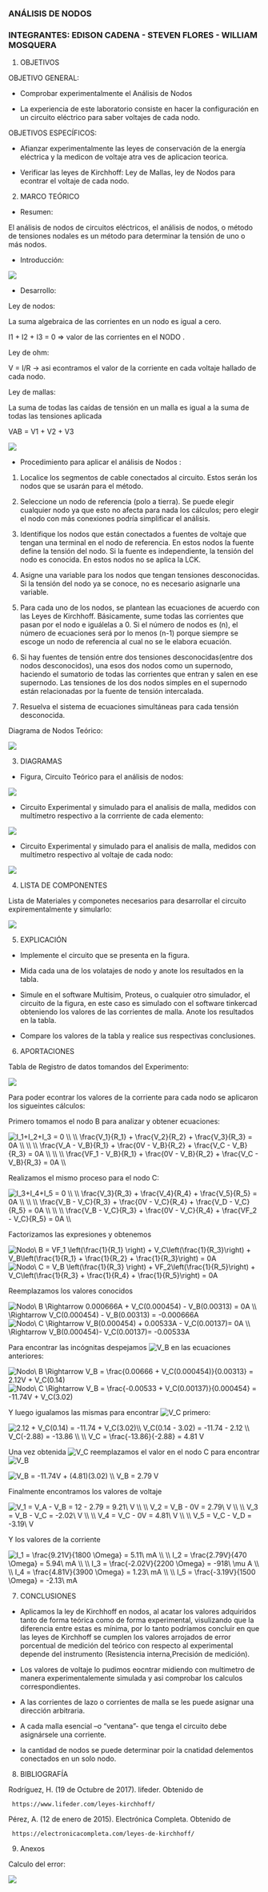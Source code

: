 ### ANÁLISIS DE NODOS


### INTEGRANTES: EDISON CADENA - STEVEN FLORES - WILLIAM MOSQUERA


1. OBJETIVOS


OBJETIVO GENERAL:

* Comprobar experimentalmente el Análisis de Nodos

* La experiencia de este laboratorio consiste en hacer la configuración en un circuito eléctrico para saber voltajes de cada nodo.

OBJETIVOS ESPECÍFICOS: 

* Afianzar experimentalmente las leyes de conservación de la energía eléctrica y la medicon de voltaje atra ves de aplicacion teorica.

* Verificar las leyes de Kirchhoff: Ley de Mallas, ley de Nodos para econtrar el voltaje de cada nodo.


2. MARCO TEÓRICO 


* Resumen:

El análisis de nodos de circuitos eléctricos, el análisis de nodos, o método de tensiones nodales es un método para determinar la tensión de uno o más nodos.

* Introducción:

![](https://github.com/eddy90cg/Laboratorio_3/blob/main/img/Mentefacto.jpg)

* Desarrollo:

Ley de nodos:

 La suma algebraica de las corrientes en un nodo es igual a cero.      

I1 + I2 + I3 = 0 => valor de las corrientes en el NODO .

Ley de ohm: 

V = I/R -> asi econtramos el valor de la corriente en cada voltaje hallado de cada nodo.

Ley de mallas: 

La suma de todas las caídas de tensión en un malla es igual a la suma de todas las tensiones aplicada

VAB = V1 + V2 + V3

![](https://github.com/eddy90cg/Laboratorio_3/blob/main/img/circuito%20marco%20teorico.jpg)


* Procedimiento para aplicar el análisis de Nodos :


1.  Localice los segmentos de cable conectados al circuito. Estos serán los nodos que se usarán para el método.

2.  Seleccione un nodo de referencia (polo a tierra). Se puede elegir cualquier nodo ya que esto no afecta para nada los cálculos; pero elegir el nodo con más conexiones podría simplificar el análisis.

3.  Identifique los nodos que están conectados a fuentes de voltaje que tengan una terminal en el nodo de referencia. En estos nodos la fuente define la tensión del nodo. Si la fuente es independiente, la tensión del nodo es conocida. En estos nodos no se aplica la LCK.

4.  Asigne una variable para los nodos que tengan tensiones desconocidas. Si la tensión del nodo ya se conoce, no es necesario asignarle una variable.

5.  Para cada uno de los nodos, se plantean las ecuaciones de acuerdo con las Leyes de Kirchhoff. Básicamente, sume todas las corrientes que pasan por el nodo e iguálelas a 0. Si el número de nodos es (n), el número de ecuaciones será por lo menos (n-1) porque siempre se escoge un nodo de referencia al cual no se le elabora ecuación.

6.  Si hay fuentes de tensión entre dos tensiones desconocidas(entre dos nodos desconocidos), una esos dos nodos como un supernodo, haciendo el sumatorio de todas las corrientes que entran y salen en ese supernodo. Las tensiones de los dos nodos simples en el supernodo están relacionadas por la fuente de tensión intercalada.

7.  Resuelva el sistema de ecuaciones simultáneas para cada tensión desconocida.

Diagrama de Nodos Teórico:

![](https://github.com/eddy90cg/Laboratorio_3/blob/main/img/diagrama%20nodos%20teorico.jpg)


3. DIAGRAMAS

* Figura, Circuito Teórico para el análisis de nodos:

![](https://github.com/eddy90cg/Laboratorio_3/blob/main/img/diagrama.jpeg)

* Circuito Experimental y simulado para el analisis de malla, medidos con multímetro respectivo a la corrriente de cada elemento:

![](https://github.com/eddy90cg/Laboratorio_3/blob/main/img/Medicion%20de%20Corriente.jpeg)

* Circuito Experimental y simulado para el analisis de malla, medidos con multímetro respectivo al voltaje de cada nodo:

![](https://github.com/eddy90cg/Laboratorio_3/blob/main/img/Medicion%20de%20Voltaje.jpeg)

4. LISTA DE COMPONENTES

Lista de Materiales y componetes necesarios para desarrollar el circuito expirementalmente y simularlo:

![](https://github.com/eddy90cg/Laboratorio_3/blob/main/img/materiales%20o%20euipo%20lab%203.jpg)


5. EXPLICACIÓN


* Implemente el circuito que se presenta en la figura.

* Mida cada una de los volatajes de nodo y anote los resultados en la tabla.

* Simule en el software Multisim, Proteus, o cualquier otro simulador, el circuito
de la figura, en este caso es simulado con el software tinkercad obteniendo los valores de las corrientes de malla. Anote los resultados
en la tabla.

* Compare los valores de la tabla  y realice sus respectivas conclusiones.


6. APORTACIONES


Tabla de Registro de datos tomandos del Experimento:


![](https://github.com/eddy90cg/Laboratorio_3/blob/main/img/Tabla%20de%20resultados.jpg)


Para poder econtrar los valores de la corriente para cada nodo se aplicaron los sigueintes cálculos:

Primero tomamos el nodo B para analizar y obtener ecuaciones:

<img src="https://latex.codecogs.com/svg.latex?I_1&plus;I_2&plus;I_3&space;=&space;0&space;\\&space;\\&space;\frac{V_1}{R_1}&space;&plus;&space;\frac{V_2}{R_2}&space;&plus;&space;\frac{V_3}{R_3}&space;=&space;0A&space;\\&space;\\&space;\\&space;\frac{V_A&space;-&space;V_B}{R_1}&space;&plus;&space;\frac{0V&space;-&space;V_B}{R_2}&space;&plus;&space;\frac{V_C&space;-&space;V_B}{R_3}&space;=&space;0A&space;\\&space;\\&space;\\&space;\frac{VF_1&space;-&space;V_B}{R_1}&space;&plus;&space;\frac{0V&space;-&space;V_B}{R_2}&space;&plus;&space;\frac{V_C&space;-&space;V_B}{R_3}&space;=&space;0A&space;\\" title="I_1+I_2+I_3 = 0 \\ \\ \frac{V_1}{R_1} + \frac{V_2}{R_2} + \frac{V_3}{R_3} = 0A \\ \\ \\ \frac{V_A - V_B}{R_1} + \frac{0V - V_B}{R_2} + \frac{V_C - V_B}{R_3} = 0A \\ \\ \\ \frac{VF_1 - V_B}{R_1} + \frac{0V - V_B}{R_2} + \frac{V_C - V_B}{R_3} = 0A \\" />

Realizamos el mismo proceso para el nodo C:

<img src="https://latex.codecogs.com/svg.latex?I_3&plus;I_4&plus;I_5&space;=&space;0&space;\\&space;\\&space;\frac{V_3}{R_3}&space;&plus;&space;\frac{V_4}{R_4}&space;&plus;&space;\frac{V_5}{R_5}&space;=&space;0A&space;\\&space;\\&space;\\&space;\frac{V_B&space;-&space;V_C}{R_3}&space;&plus;&space;\frac{0V&space;-&space;V_C}{R_4}&space;&plus;&space;\frac{V_D&space;-&space;V_C}{R_5}&space;=&space;0A&space;\\&space;\\&space;\\&space;\frac{V_B&space;-&space;V_C}{R_3}&space;&plus;&space;\frac{0V&space;-&space;V_C}{R_4}&space;&plus;&space;\frac{VF_2&space;-&space;V_C}{R_5}&space;=&space;0A&space;\\" title="I_3+I_4+I_5 = 0 \\ \\ \frac{V_3}{R_3} + \frac{V_4}{R_4} + \frac{V_5}{R_5} = 0A \\ \\ \\ \frac{V_B - V_C}{R_3} + \frac{0V - V_C}{R_4} + \frac{V_D - V_C}{R_5} = 0A \\ \\ \\ \frac{V_B - V_C}{R_3} + \frac{0V - V_C}{R_4} + \frac{VF_2 - V_C}{R_5} = 0A \\" />

Factorizamos las expresiones y obtenemos 

<img src="https://latex.codecogs.com/svg.latex?Nodo\&space;B&space;=&space;VF_1&space;\left(\frac{1}{R_1}&space;\right)&space;&plus;&space;V_C\left(\frac{1}{R_3}\right)&space;&plus;&space;V_B\left(\frac{1}{R_1}&space;&plus;&space;\frac{1}{R_2}&space;&plus;&space;\frac{1}{R_3}\right)&space;=&space;0A" title="Nodo\ B = VF_1 \left(\frac{1}{R_1} \right) + V_C\left(\frac{1}{R_3}\right) + V_B\left(\frac{1}{R_1} + \frac{1}{R_2} + \frac{1}{R_3}\right) = 0A" />

<img src="https://latex.codecogs.com/svg.latex?Nodo\&space;C&space;=&space;V_B&space;\left(\frac{1}{R_3}&space;\right)&space;&plus;&space;VF_2\left(\frac{1}{R_5}\right)&space;&plus;&space;V_C\left(\frac{1}{R_3}&space;&plus;&space;\frac{1}{R_4}&space;&plus;&space;\frac{1}{R_5}\right)&space;=&space;0A" title="Nodo\ C = V_B \left(\frac{1}{R_3} \right) + VF_2\left(\frac{1}{R_5}\right) + V_C\left(\frac{1}{R_3} + \frac{1}{R_4} + \frac{1}{R_5}\right) = 0A" />

Reemplazamos los valores conocidos

<img src="https://latex.codecogs.com/svg.latex?Nodo\&space;B&space;\Rightarrow&space;0.000666A&space;&plus;&space;V_C(0.000454)&space;-&space;V_B(0.00313)&space;=&space;0A&space;\\&space;\Rightarrow&space;V_C(0.000454)&space;-&space;V_B(0.00313)&space;=&space;-0.000666A" title="Nodo\ B \Rightarrow 0.000666A + V_C(0.000454) - V_B(0.00313) = 0A \\ \Rightarrow V_C(0.000454) - V_B(0.00313) = -0.000666A" />

<img src="https://latex.codecogs.com/svg.latex?Nodo\&space;C&space;\Rightarrow&space;V_B(0.000454)&space;&plus;&space;0.00533A&space;-&space;V_C(0.00137)=&space;0A&space;\\&space;\Rightarrow&space;V_B(0.000454)-&space;V_C(0.00137)=&space;-0.00533A" title="Nodo\ C \Rightarrow V_B(0.000454) + 0.00533A - V_C(0.00137)= 0A \\ \Rightarrow V_B(0.000454)- V_C(0.00137)= -0.00533A" />

Para encontrar las incógnitas despejamos <img src="https://latex.codecogs.com/svg.latex?V_B" title="V_B" /> en las ecuaciones anteriores:

<img src="https://latex.codecogs.com/svg.latex?Nodo\&space;B&space;\Rightarrow&space;V_B&space;=&space;\frac{0.00666&space;&plus;&space;V_C(0.000454)}{0.00313}&space;=&space;2.12V&space;&plus;&space;V_C(0.14)" title="Nodo\ B \Rightarrow V_B = \frac{0.00666 + V_C(0.000454)}{0.00313} = 2.12V + V_C(0.14)" />

<img src="https://latex.codecogs.com/svg.latex?Nodo\&space;C&space;\Rightarrow&space;V_B&space;=&space;\frac{-0.00533&space;&plus;&space;V_C(0.00137)}{0.000454}&space;=&space;-11.74V&space;&plus;&space;V_C(3.02)" title="Nodo\ C \Rightarrow V_B = \frac{-0.00533 + V_C(0.00137)}{0.000454} = -11.74V + V_C(3.02)" />

Y luego igualamos las mismas para encontrar <img src="https://latex.codecogs.com/svg.latex?V_C" title="V_C" /> primero:

<img src="https://latex.codecogs.com/svg.latex?2.12&space;&plus;&space;V_C(0.14)&space;=&space;-11.74&space;&plus;&space;V_C(3.02)\\&space;V_C(0.14&space;-&space;3.02)&space;=&space;-11.74&space;-&space;2.12&space;\\&space;V_C(-2.88)&space;=&space;-13.86&space;\\&space;\\&space;V_C&space;=&space;\frac{-13.86}{-2.88}&space;=&space;4.81&space;V" title="2.12 + V_C(0.14) = -11.74 + V_C(3.02)\\ V_C(0.14 - 3.02) = -11.74 - 2.12 \\ V_C(-2.88) = -13.86 \\ \\ V_C = \frac{-13.86}{-2.88} = 4.81 V" />

Una vez obtenida <img src="https://latex.codecogs.com/svg.latex?V_C" title="V_C" /> reemplazamos el valor en el nodo C para encontrar <img src="https://latex.codecogs.com/svg.latex?V_B" title="V_B" /> 

<img src="https://latex.codecogs.com/svg.latex?V_B&space;=&space;-11.74V&space;&plus;&space;(4.81)(3.02)&space;\\&space;V_B&space;=&space;2.79&space;V" title="V_B = -11.74V + (4.81)(3.02) \\ V_B = 2.79 V" />

Finalmente encontramos los valores de voltaje

<img src="https://latex.codecogs.com/svg.latex?V_1&space;=&space;V_A&space;-&space;V_B&space;=&space;12&space;-&space;2.79&space;=&space;9.21\&space;V&space;\\&space;\\&space;V_2&space;=&space;V_B&space;-&space;0V&space;=&space;2.79\&space;V&space;\\&space;\\&space;V_3&space;=&space;V_B&space;-&space;V_C&space;=&space;-2.02\&space;V&space;\\&space;\\&space;V_4&space;=&space;V_C&space;-&space;0V&space;=&space;4.81\&space;V&space;\\&space;\\&space;V_5&space;=&space;V_C&space;-&space;V_D&space;=&space;-3.19\&space;V" title="V_1 = V_A - V_B = 12 - 2.79 = 9.21\ V \\ \\ V_2 = V_B - 0V = 2.79\ V \\ \\ V_3 = V_B - V_C = -2.02\ V \\ \\ V_4 = V_C - 0V = 4.81\ V \\ \\ V_5 = V_C - V_D = -3.19\ V" />

Y los valores de la corriente

<img src="https://latex.codecogs.com/svg.latex?I_1&space;=&space;\frac{9.21V}{1800&space;\Omega}&space;=&space;5.11\&space;mA&space;\\&space;\\&space;I_2&space;=&space;\frac{2.79V}{470&space;\Omega}&space;=&space;5.94\&space;mA&space;\\&space;\\&space;I_3&space;=&space;\frac{-2.02V}{2200&space;\Omega}&space;=&space;-918\&space;\mu&space;A&space;\\&space;\\&space;I_4&space;=&space;\frac{4.81V}{3900&space;\Omega}&space;=&space;1.23\&space;mA&space;\\&space;\\&space;I_5&space;=&space;\frac{-3.19V}{1500&space;\Omega}&space;=&space;-2.13\&space;mA" title="I_1 = \frac{9.21V}{1800 \Omega} = 5.11\ mA \\ \\ I_2 = \frac{2.79V}{470 \Omega} = 5.94\ mA \\ \\ I_3 = \frac{-2.02V}{2200 \Omega} = -918\ \mu A \\ \\ I_4 = \frac{4.81V}{3900 \Omega} = 1.23\ mA \\ \\ I_5 = \frac{-3.19V}{1500 \Omega} = -2.13\ mA" />


7. CONCLUSIONES

* Aplicamos la ley de Kirchhoff en nodos, al acatar los valores adquiridos tanto de forma teórica como de forma experimental, visulizando que la diferencia entre estas es mínima, por lo tanto podríamos concluir en que las leyes de Kirchhoff se cumplen los valores arrojados de error porcentual de medición del teórico con respecto al experimental depende del instrumento (Resistencia interna,Precisión de medición).

* Los valores de voltaje lo pudimos eocntrar midiendo con multimetro de manera experimentalemente simulada y asi comprobar los calculos correspondientes.

* A las corrientes de lazo o corrientes de malla se les puede asignar una dirección arbitraria.

* A cada malla esencial –o “ventana”- que tenga el circuito debe asignársele una corriente.

* la cantidad de nodos se puede determinar poir la cnatidad delementos conectados en un solo nodo.


8. BIBLIOGRAFÍA

Rodríguez, H. (19 de Octubre de 2017). lifeder. Obtenido de

     https://www.lifeder.com/leyes-kirchhoff/

Pérez, A. (12 de enero de 2015). Electrónica Completa. Obtenido de

     https://electronicacompleta.com/leyes-de-kirchhoff/
     

9. Anexos

Calculo del error: 


![](https://github.com/eddy90cg/Laboratorio_3/blob/main/Anexos/calculo%20del%20error.jpg)
